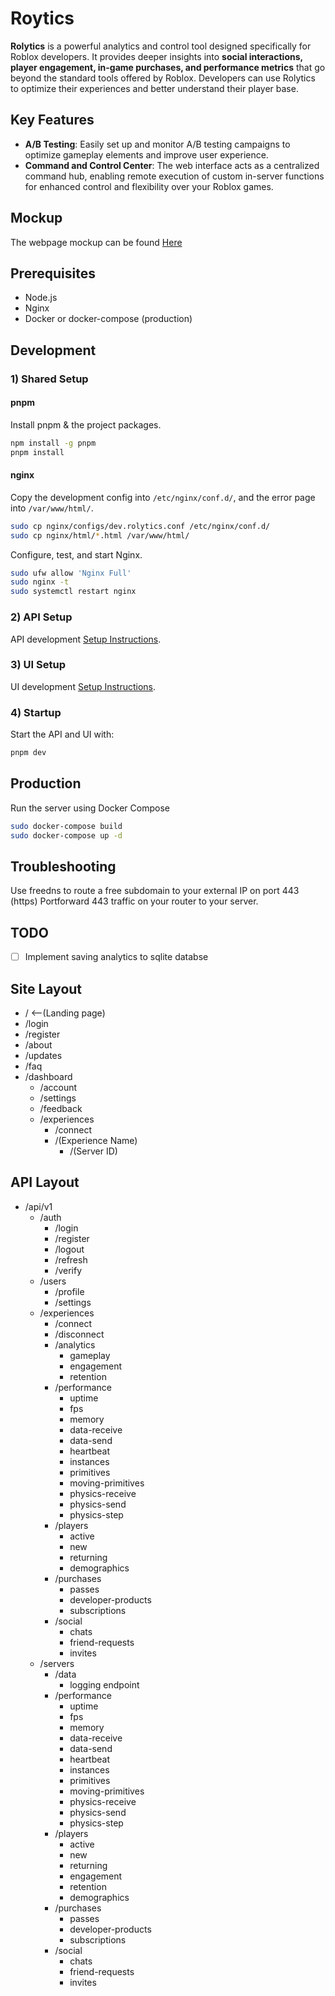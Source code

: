 # Roytics
**Rolytics** is a powerful analytics and control tool designed specifically for Roblox developers. It provides deeper insights into **social interactions, player engagement, in-game purchases, and performance metrics** that go beyond the standard tools offered by Roblox. Developers can use Rolytics to optimize their experiences and better understand their player base.

## Key Features
- **A/B Testing**: Easily set up and monitor A/B testing campaigns to optimize gameplay elements and improve user experience.
- **Command and Control Center**: The web interface acts as a centralized command hub, enabling remote execution of custom in-server functions for enhanced control and flexibility over your Roblox games.

## Mockup
The webpage mockup can be found [Here](https://docs.google.com/presentation/d/116s5YVGM6NIPPU6NY0C7b-ReEaT_VP3GaT1PEz7PMvg/edit?usp=sharing)

## Prerequisites
- Node.js
- Nginx
- Docker or docker-compose (production)

## Development
### 1) Shared Setup
#### pnpm
Install pnpm & the project packages.
```bash
npm install -g pnpm
pnpm install
```

#### nginx
Copy the development config into `/etc/nginx/conf.d/`, and the error page into `/var/www/html/`.
```bash
sudo cp nginx/configs/dev.rolytics.conf /etc/nginx/conf.d/
sudo cp nginx/html/*.html /var/www/html/
```
Configure, test, and start Nginx.
```bash
sudo ufw allow 'Nginx Full'
sudo nginx -t
sudo systemctl restart nginx
```

### 2) API Setup
API development [Setup Instructions](packages/api/README.md#developement).

### 3) UI Setup
UI development [Setup Instructions](packages/ui/README.md#development).

### 4) Startup
Start the API and UI with:
```bash
pnpm dev
```

## Production
Run the server using Docker Compose
```bash
sudo docker-compose build
sudo docker-compose up -d
```

## Troubleshooting
Use freedns to route a free subdomain to your external IP on port 443 (https)
Portforward 443 traffic on your router to your server.

## TODO
- [ ] Implement saving analytics to sqlite databse

## Site Layout
- /      <--(Landing page)
- /login
- /register
- /about
- /updates
- /faq
- /dashboard
    - /account
    - /settings
    - /feedback
    - /experiences
        - /connect
        - /(Experience Name)
            - /(Server ID)

## API Layout
- /api/v1
    - /auth
        - /login
        - /register
        - /logout
        - /refresh
        - /verify
    - /users
        - /profile
        - /settings
    - /experiences
        - /connect
        - /disconnect
        - /analytics
            - gameplay
            - engagement
            - retention
        - /performance
            - uptime
            - fps
            - memory
            - data-receive
            - data-send
            - heartbeat
            - instances
            - primitives
            - moving-primitives
            - physics-receive
            - physics-send
            - physics-step
        - /players
            - active
            - new
            - returning
            - demographics
        - /purchases
            - passes
            - developer-products
            - subscriptions
        - /social
            - chats
            - friend-requests
            - invites
    - /servers
        - /data
            - logging endpoint
        - /performance
            - uptime
            - fps
            - memory
            - data-receive
            - data-send
            - heartbeat
            - instances
            - primitives
            - moving-primitives
            - physics-receive
            - physics-send
            - physics-step
        - /players
            - active
            - new
            - returning
            - engagement
            - retention
            - demographics
        - /purchases
            - passes
            - developer-products
            - subscriptions
        - /social
            - chats
            - friend-requests
            - invites
